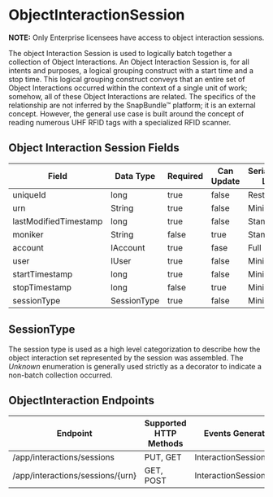 # ObjectInteractionSession

**NOTE:** Only Enterprise licensees have access to object interaction sessions. 

The object Interaction Session is used to logically batch together a collection of Object Interactions. An Object Interaction Session is, for all intents and purposes, a logical grouping construct with a start time and a stop time. This logical grouping construct conveys that an entire set of Object Interactions occurred within the context of a single unit of work; somehow, all of these Object Interactions are related. The specifics of the relationship are not inferred by the SnapBundle™ platform; it is an external concept. However, the general use case is built around the concept of reading numerous UHF RFID tags with a specialized RFID scanner.

## Object Interaction Session Fields

Field | Data Type | Required | Can Update | Serialization Level | Default Value
------------ | ------------- | ------------ | ------------ | ------------ | ------------
uniqueId | long  | true | false | Restricted | Generated
urn | String  | true | false | Minimum | Generated
lastModifiedTimestamp | long   | true | false | Standard | Generated
moniker | String  | false | true | Standard | null
account | IAccount  | true | fase | Full | Generated
user | IUser | true | false | Minimum | Generated |
startTimestamp | long | true | false | Minimum | Generated
stopTimestamp | long | false | true | Minimum | Generated
sessionType | SessionType | true | false | Minimum |
 
## SessionType
The session type is used as a high level categorization to describe how the object interaction set represented by the session was assembled. The _Unknown_ enumeration is generally used strictly as a decorator to indicate a non-batch collection occurred.

## ObjectInteraction Endpoints

Endpoint | Supported HTTP Methods | Events Generated
------------ | ------------- | ------------
/app/interactions/sessions | PUT, GET  | InteractionSessionStart
/app/interactions/sessions/{urn} | GET, POST | InteractionSessionStop



